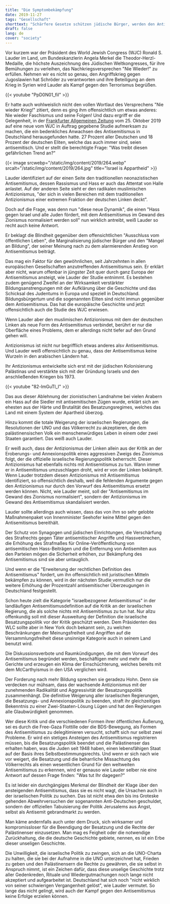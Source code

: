 ```yaml
---
title: "Die Symptombekämpfung"
date: 2019-11-27
tags: "Gesellschaft"
shorttext: "Schärfere Gesetze schützen jüdische Bürger, werden den Antisemitismus aber nicht wirksam bekämpfen, solange man nicht eine seiner Ursachen in Israels Politik sucht."
draft: false
lang: de
cover: "society"
---
```


Vor kurzem war der Präsident des World Jewish Congress (WJC) Ronald S.
Lauder im Land, um Bundeskanzlerin Angela Merkel die
Theodor-Herzl-Medaille, die höchste Auszeichnung des Jüdischen
Weltkongresses, für ihre Bemühungen zu verleihen, das
Nachkriegsversprechen "Nie Wieder!" zu erfüllen. Nehmen wir es nicht so
genau, den Angriffskrieg gegen Jugoslawien hat Schröder zu verantworten
und ihre Beteiligung an dem Krieg in Syrien wird Lauder als Kampf gegen
den Terrorismus begrüßen.

{{< youtube "PpD0N01_fiI" >}}

Er hatte auch wohlweislich nicht den vollen Wortlaut des Versprechens
"Nie wieder Krieg!" zitiert, denn es ging ihm offensichtlich um etwas
anderes: Nie wieder Faschismus und seine Folgen! Und dazu ergriff er die
Gelegenheit, in der [Frankfurter Allgemeinen Zeitung](https://www.faz.net/aktuell/feuilleton/medien/antisemitismus-was-treibt-den-gefaehrlichen-trend-an-16449524.html "Was tut Ihr dagegen?") vom 25. Oktober 2019 auf eine neue vom WJC in Auftrag gegebene Studie aufmerksam zu machen, die ein bedenkliches Anwachsen des Antisemitismus
in Deutschland herausgefunden hatte. 27 Prozent aller Deutschen und 18 Prozent der deutschen Eliten, welche das auch immer sind, seien antisemitisch. Und er stellt die berechtigte Frage: "Was treibt diesen gefährlichen Trend an?"

{{< image srcwebp="/static/img/content/2019/264.webp" srcalt="/static/img/content/2019/264.jpg" title="Israel is Appartheid" >}}

Lauder identifiziert auf der einen Seite den traditionellen neonazistischen Antisemitismus, dessen Rassismus und Hass er auch das Attentat von Halle anlastet. Auf der anderen Seite sieht er den radikalen muslimischen Antizionismus, "der sich in vielen Bereichen mit dem traditionellen Antizionismus einer extremen Fraktion der deutschen Linken deckt".

Doch auf die Frage, was denn nun "diese neue Dynamik", die einen "Hass gegen Israel und alle Juden fördert, mit dem Antisemitismus im Gewand des Zionismus normalisiert werden soll" nun wirklich antreibt, weiß Lauder so recht auch keine Antwort.

Er beklagt die Blindheit gegenüber dem offensichtlichen "Ausschluss vom öffentlichen Leben", die Marginalisierung jüdischer Bürger und den "Mangel an Bildung", der seiner Meinung nach zu dem alarmierenden Anstieg von Antisemitismus beiträgt.

Das mag ein Faktor für den gewöhnlichen, seit Jahrzehnten in allen europäischen Gesellschaften anzutreffenden Antisemitismus sein. Er erklärt aber nicht, warum offenbar in jüngster Zeit quer durch ganz Europa der Antisemitismus ansteigt, wie Lauder der Studie entnimmt. Es bestehen zudem genügend Zweifel an der Wirksamkeit verstärkter Bildungsanstrengungen mit der Aufklärung über die Geschichte und das Schicksal des Judentums in Europa und speziell in Deutschland. Bildungsbürgertum und die sogenannten Eliten sind nicht immun gegenüber dem Antisemitismus. Das hat die europäische Geschichte und jetzt offensichtlich auch die Studie des WJC erwiesen.

Wenn Lauder aber den muslimischen Antizionismus mit dem der deutschen
Linken als neue Form des Antisemitismus verbindet, berührt er nur die
Oberfläche eines Problems, dem er allerdings nicht tiefer auf den Grund
gehen will.

Antizionismus ist nicht nur begrifflich etwas anderes alsv Antisemitismus. Und Lauder weiß offensichtlich zu genau, dass der Antisemitismus keine Wurzeln in den arabischen Ländern hat.

Ihr Antizionismus entwickelte sich erst mit der jüdischen Kolonisierung Palästinas und verstärkte sich mit der Gründung Israels und den anschließenden Kriegen bis 1973.

{{< youtube "82-lmGuTl_I" >}}

Das aus dieser Ablehnung der zionistischen Landnahme bei vielen Arabern
ein Hass auf die Siedler mit antisemitischen Zügen wurde, erklärt sich
am ehesten aus der Härte und Brutalität des Besatzungsregimes, welches
das Land mit einem System der Apartheid überzog.

Hinzu kommt die totale Weigerung der israelischen Regierungen, die
Resolutionen der UNO und das Völkerrecht zu akzeptieren, die dem
palästinensischen Volk ein menschenwürdiges Leben in einem oder zwei
Staaten garantiert. Das weiß auch Lauder.

Er weiß auch, dass der Antizionismus der Linken allein aus der Kritik an
der Eroberungs- und Annexionspolitik eines aggressiven Zweigs des
Zionismus folgt, der die offizielle israelische Regierungspolitik
beherrscht. Dieser Antizionismus hat ebenfalls nichts mit Antisemitismus
zu tun. Wann immer er in Antisemitismus umzuschlagen droht, wird er von
der Linken bekämpft. Wenn Lauder trotzdem diesen Antizionismus mit
Antisemitismus identifiziert, so offensichtlich deshalb, weil die
fehlenden Argumente gegen den Antizionismus nur durch den Vorwurf des
Antisemitismus ersetzt werden können. Nicht, wie Lauder meint, soll der
"Antisemitismus im Gewand des Zionismus normalisiert", sondern der
Antizionismus im Gewand des Antisemitismus skandalisiert werden.

Lauder sollte allerdings auch wissen, dass das von ihm so sehr gelobte
Maßnahmenpaket von Innenminister Seehofer keine Mittel gegen den
Antisemitismus bereithält.

Der Schutz von Synagogen und jüdischen Einrichtungen, die Verschärfung
des Strafrechts gegen Täter antisemitischer Angriffe und Hassverbrechen,
die Erhöhung des Strafmaßes für Online-Veröffentlichung von
antisemitischen Hass-Beiträgen und die Entfernung von Antisemiten aus
den Parteien mögen die Sicherheit erhöhen, zur Bekämpfung des
Antisemitismus sind sie aber untauglich.

Und wenn er die "Erweiterung der rechtlichen Definition des
Antisemitismus" fordert, um ihn offensichtlich mit juristischen Mitteln
bekämpfen zu können, wird in der nächsten Studie vermutlich nur die
weitere Erhöhung der Prozentzahl antisemitischer Überzeugungen in
Deutschland festgestellt.

Schon heute zielt die Kategorie "israelbezogener Antisemitismus" in der
landläufigen Antisemitismusdefinition auf die Kritik an der israelischen
Regierung, die als solche nichts mit Antisemitismus zu tun hat. Nur
allzu offenkundig soll mit dieser Ausweitung der Definition die
israelische Besatzungspolitik vor der Kritik geschützt werden. Dem
Präsidenten des WLC sollte aber in New York doch bekannt sein, zu
welchen Beschränkungen der Meinungsfreiheit und Angriffen auf die
Versammlungsfreiheit diese unsinnige Kategorie auch in seinem Land
benutzt wird.

Die Diskussionsverbote und Raumkündigungen, die mit dem Vorwurf des
Antisemitismus begründet werden, beschäftigen mehr und mehr die Gerichte
und erzeugen ein Klima der Einschüchterung, welches bereits mit dem
McCarthyismus in den USA verglichen wird.

Der Forderung nach mehr Bildung sprechen sie geradezu Hohn. Denn sie
verdecken nur mühsam, dass der wachsende Antizionismus mit der
zunehmenden Radikalität und Aggressivität der Besatzungspolitik
zusammenhängt. Die definitive Weigerung aller israelischen Regierungen,
die Besatzungs- und Annexionspolitik zu beenden, straft ihr
gleichzeitiges Bekenntnis zu einer Zwei-Staaten-Lösung Lügen und hat den
Regierungen alle Glaubwürdigkeit genommen.

Wer diese Kritik und die verschiedenen Formen ihrer öffentlichen
Äußerung, sei es durch die Free-Gaza Flottille oder die BDS-Bewegung,
als Formen des Antisemitismus zu delegitimieren versucht, schafft sich
nur selbst zwei Probleme. Er wird ein stetiges Ansteigen des
Antisemitismus registrieren müssen, bis die Besatzungspolitik beendet
und die Palästinenser das erhalten haben, was die Juden seit 1948 haben,
einen lebensfähigen Staat auf der Basis ihres Selbstbestimmungsrechts.
Und wenn er sich nach wie vor weigert, die Besatzung und die beharrliche
Missachtung des Völkerrechts als einen wesentlichen Grund für den
weltweiten Antisemitismus zu erkennen, wird er genauso wie Lauder selber
nie eine Antwort auf dessen Frage finden: "Was tut Ihr dagegen?"

Es ist leider ein durchgängiges Merkmal der Blindheit der Klage über den
ansteigenden Antisemitismus, dass sie es nicht wagt, die Ursachen auch
in der israelischen Politik zu suchen. Das ist nicht etwa den bis ins
Groteske gehenden Abwehrversuchen der sogenannten Anti-Deutschen
geschuldet, sondern der offiziellen Tabuisierung der Politik Jerusalems
aus Angst, selbst als Antisemit gebrandmarkt zu werden.

Man käme andernfalls auch unter dem Druck, sich wirksamer und
kompromissloser für die Beendigung der Besatzung und die Rechte der
Palästinenser einzusetzen. Man mag es Feigheit oder die notwendige
Zurückhaltung, die die deutsche Geschichte gebiete, nennen, es ist ein
Erbe dieser unseligen Geschichte.

Die Unwilligkeit, die israelische Politik zu zwingen, sich an die
UNO-Charta zu halten, die sie bei der Aufnahme in die UNO unterzeichnet
hat, Frieden zu geben und den Palästinensern die Rechte zu gewähren, die
sie selbst in Anspruch nimmt, ist ein Zeichen dafür, dass diese unselige
Geschichte trotz aller Gedenkreden, Rituale und Wiedergutmachungen noch
lange nicht akzeptiert und aufgearbeitet ist. Deutschland hat sich noch
"nicht wirklich von seiner schwierigen Vergangenheit gelöst", wie Lauder
vermutet. So lange das nicht gelingt, wird auch der Kampf gegen den
Antisemitismus keine Erfolge erzielen können.
